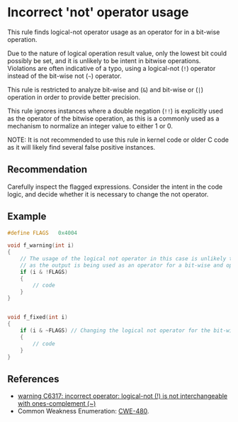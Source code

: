 # Incorrect 'not' operator usage
This rule finds logical-not operator usage as an operator for in a bit-wise operation.

Due to the nature of logical operation result value, only the lowest bit could possibly be set, and it is unlikely to be intent in bitwise operations. Violations are often indicative of a typo, using a logical-not (`!`) operator instead of the bit-wise not (`~`) operator.

This rule is restricted to analyze bit-wise and (`&`) and bit-wise or (`|`) operation in order to provide better precision.

This rule ignores instances where a double negation (`!!`) is explicitly used as the operator of the bitwise operation, as this is a commonly used as a mechanism to normalize an integer value to either 1 or 0.

NOTE: It is not recommended to use this rule in kernel code or older C code as it will likely find several false positive instances.


## Recommendation
Carefully inspect the flagged expressions. Consider the intent in the code logic, and decide whether it is necessary to change the not operator.


## Example

```cpp
#define FLAGS   0x4004

void f_warning(int i)
{
    // The usage of the logical not operator in this case is unlikely to be correct
    // as the output is being used as an operator for a bit-wise and operation
    if (i & !FLAGS) 
    {
        // code
    }
}


void f_fixed(int i)
{
    if (i & ~FLAGS) // Changing the logical not operator for the bit-wise not operator would fix this logic
    {
        // code
    }
}
```

## References
* [warning C6317: incorrect operator: logical-not (!) is not interchangeable with ones-complement (~)](https://docs.microsoft.com/en-us/visualstudio/code-quality/c6317?view=vs-2017)
* Common Weakness Enumeration: [CWE-480](https://cwe.mitre.org/data/definitions/480.html).
